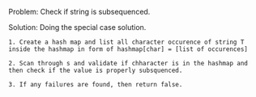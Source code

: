 Problem:
Check if string is subsequenced.

Solution:
Doing the special case solution.

    1. Create a hash map and list all character occurence of string T inside the hashmap in form of hashmap[char] = [list of occurences]

    2. Scan through s and validate if chharacter is in the hashmap and then check if the value is properly subsquenced.

    3. If any failures are found, then return false.
